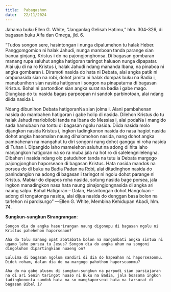 ```yaml
---
title:  Pabagashon
date:   22/11/2024
---
```


Jahama buku Ellen G. White, “Janganlag Gelisah Hatimu,” hlm. 304-326, di bagasan buku Alfa dan Omega, jld. 6.

“Tudos songon sere, hasintongan i nunga dipalumehon tu halak Heber. Panggomgomion ni halak Jahudi, nunga mamboan tanda parange sian banua ginjang, Kristus i do na pajongjonghonsa. Di bagasan gombaran manang rupa saluhut angka hatigoran taringot haluaon nunga dipapatar. Alai uju di na ro Kristus i, halak Jahudi ndang mananda Ibana, na pinaboa ni angka gombaran i. Diramoti nasida do hata ni Debata, alai angka patik ni ompunasida sian na robi, dohot jamita ni halak dompak buku na Badia i, manabunihon sian nasida hatigoran i songon na pinapatarna di bagasan Kristus. Bohal ni partondion sian angka surat na badia i gabe mago. Diungkap do tu nasida bagas parpeopan ni sandok parbinotoan, alai ndang diida nasida i.

Ndang dibunihon Debata hatigoranNa sian jolma i. Alani pambahenan nasida do mambahen hatigoran i gabe holip di nasida. Dilehon Kristus do tu halak Jahudi marlobilobi tanda na Ibana do Messias i, alai podaNa i mangido sada hamubaon na tontu di bagasan ngolu nasida. Diida nasida molo dijangkon nasida Kristus i, ingkon tadingkonon nasida do nasa hagiot nasida dohot angka hasomalan naung dihalomohon nasida, nang dohot angka pambahenan na mangahut tu diri songoni nang dohot ganggu ni roha nasida di Tuhan i. Dipangido laho mamelehon saluhut na adong di hita laho manjangkon hatigoran na so ra muba jala na hot ro di salelengnilelengna. Dibahen i nasida ndang olo patuduhon tanda na tutu ia Debata margogo pajongjonghon haporseaon di bagasan Kristus. Hata nasida mandok na porsea do di buku na Badia Padan na Robi, alai ditadinghon nasida do panindangion na adong di bagasan i taringot ni ngolu dohot parange ni Kristus. Mabiar do dipapos roha nasida, sotung nasida bage porsea, jala ingkon manadingkon nasa hata naung pinajongjongnasida di angka ari naung salpu. Bohal Hatigoran – Dalan, Hasintongan dohot Hangoluan – adong di tongatonga nasida, alai dijua nasida do denggan basa bolon na tarlehon ni pardisurgo” —Ellen G. White, Membina Kehidupan Abadi, hlm. 74.

**Sungkun-sungkun Sirangrangan**:

`Songon dia do angka hasurirangan naung digonopu di bagasan ngolu ni Kristus pahehehon haporseaon?`

`Aha do tolu manang opat abatabata bolon na mangambati angka sintua ni ugamo laho porsea tu Jesus? Songon dia do angka uhum na songoni dingoluhon dipartingkian nuaeng on?`

`Luluima di bagasan ngolum sandiri di dia do hapeahan ni haporseaonmu. Didok roham, dalan dia do na margogo pahothon haporseaonmu?`

`Aha do na gabe alusmu di sungkun-sungkun na parpudi sian parsiajaran na di ari Senin taringot huaso ni Buku na Badia, jala boasama ingkon tadingkononta sandok hata na so mangkaporseai hata na tarsurat di bagasan Bibel i?`